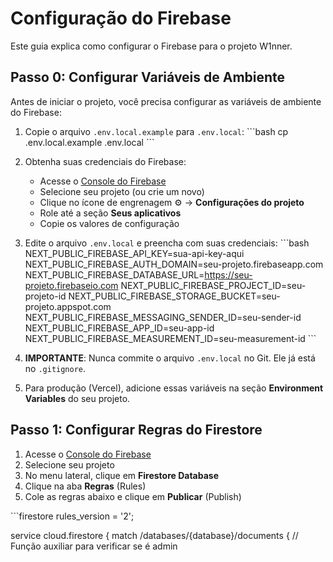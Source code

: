 # Configuração do Firebase

Este guia explica como configurar o Firebase para o projeto W1nner.

## Passo 0: Configurar Variáveis de Ambiente

Antes de iniciar o projeto, você precisa configurar as variáveis de ambiente do Firebase:

1. Copie o arquivo `.env.local.example` para `.env.local`:
   \`\`\`bash
   cp .env.local.example .env.local
   \`\`\`

2. Obtenha suas credenciais do Firebase:
   - Acesse o [Console do Firebase](https://console.firebase.google.com/)
   - Selecione seu projeto (ou crie um novo)
   - Clique no ícone de engrenagem ⚙️ → **Configurações do projeto**
   - Role até a seção **Seus aplicativos**
   - Copie os valores de configuração

3. Edite o arquivo `.env.local` e preencha com suas credenciais:
   \`\`\`bash
   NEXT_PUBLIC_FIREBASE_API_KEY=sua-api-key-aqui
   NEXT_PUBLIC_FIREBASE_AUTH_DOMAIN=seu-projeto.firebaseapp.com
   NEXT_PUBLIC_FIREBASE_DATABASE_URL=https://seu-projeto.firebaseio.com
   NEXT_PUBLIC_FIREBASE_PROJECT_ID=seu-projeto-id
   NEXT_PUBLIC_FIREBASE_STORAGE_BUCKET=seu-projeto.appspot.com
   NEXT_PUBLIC_FIREBASE_MESSAGING_SENDER_ID=seu-sender-id
   NEXT_PUBLIC_FIREBASE_APP_ID=seu-app-id
   NEXT_PUBLIC_FIREBASE_MEASUREMENT_ID=seu-measurement-id
   \`\`\`

4. **IMPORTANTE**: Nunca commite o arquivo `.env.local` no Git. Ele já está no `.gitignore`.

5. Para produção (Vercel), adicione essas variáveis na seção **Environment Variables** do seu projeto.

## Passo 1: Configurar Regras do Firestore

1. Acesse o [Console do Firebase](https://console.firebase.google.com/)
2. Selecione seu projeto
3. No menu lateral, clique em **Firestore Database**
4. Clique na aba **Regras** (Rules)
5. Cole as regras abaixo e clique em **Publicar** (Publish)

\`\`\`firestore
rules_version = '2';

service cloud.firestore {
  match /databases/{database}/documents {
    // Função auxiliar para verificar se é admin
